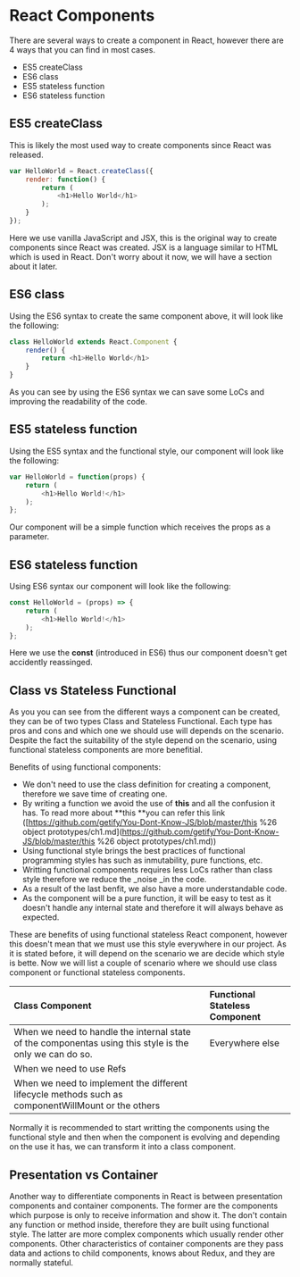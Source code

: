 # React Components

There are several ways to create a component in React, however there are 4 ways that you can find in most cases.

* ES5 createClass
* ES6 class
* ES5 stateless function
* ES6 stateless function

## ES5 createClass

This is likely the most used way to create components since React was released.

```js
var HelloWorld = React.createClass({
    render: function() {
        return (
            <h1>Hello World</h1>
        );
    }
});
```

Here we use vanilla JavaScript and JSX, this is the original way to create components since React was created. JSX is a language similar to HTML which is used in React. Don't worry about it now, we will have a section about it later.

## ES6 class

Using the ES6 syntax to create the same component above, it will look like the following:

```js
class HelloWorld extends React.Component {
    render() {
        return <h1>Hello World</h1>
    }
}
```

As you can see by using the ES6 syntax we can save some LoCs and improving the readability of the code.

## ES5 stateless function

Using the ES5 syntax and the functional style, our component will look like the following:

```js
var HelloWorld = function(props) {
    return (
        <h1>Hello World!</h1>
    );
};
```

Our component will be a simple function which receives the props as a parameter.

## ES6 stateless function

Using ES6 syntax our component will look like the following:

```js
const HelloWorld = (props) => {
    return (
        <h1>Hello World!</h1>
    );
};
```

Here we use the **const** \(introduced in ES6\) thus our component doesn't get accidently reassinged.

## Class vs Stateless Functional

As you you can see from the different ways a component can be created, they can be of two types Class and Stateless Functional. Each type has pros and cons and which one we should use will depends on the scenario. Despite the fact the suitability of the style depend on the scenario, using functional stateless components are more benefitial.

Benefits of using functional components:

* We don't need to use the class definition for creating a component, therefore we save time of creating one.
* By writing a function we avoid the use of **this** and all the confusion it has. To read more about **this **you can refer this link \([https://github.com/getify/You-Dont-Know-JS/blob/master/this %26 object prototypes/ch1.md\](https://github.com/getify/You-Dont-Know-JS/blob/master/this %26 object prototypes/ch1.md\)\)
* Using functional style brings the best practices of functional programming styles has such as inmutability, pure functions, etc.
* Writting functional components requires less LoCs rather than class style therefore we reduce the \_noise \_in the code.
* As a result of the last benfit, we also have a more understandable code.
* As the component will be a pure function, it will be easy to test as it doesn't handle any internal state and therefore it will always behave as expected.

These are benefits of using functional stateless React component, however this doesn't mean that we must use this style everywhere in our project. As it is stated before, it will depend on the scenario we are decide which style is bette. Now we will list a couple of scenario where we should use class component or functional stateless components.

| Class Component | Functional Stateless Component |
| :--- | :--- |
| When we need to handle the internal state of the componentas using this style is the only we can do so. | Everywhere else |
| When we need to use Refs |  |
| When we need to implement the different lifecycle methods such as componentWillMount or the others |  |

Normally it is recommended to start writting the components using the functional style and then when the component is evolving and depending on the use it has, we can transform it into a class component.

## Presentation vs Container

Another way to differentiate components in React is between presentation components and container components. The former are the components which purpose is only to receive information and show it. The don't contain any function or method inside, therefore they are built using functional style. The latter are more complex components which usually render other components. Other characteristics of container components are they pass data and actions to child components, knows about Redux, and they are normally stateful.

